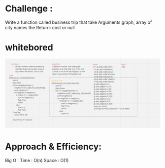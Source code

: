 # Challenge :
Write a function called business trip that take Arguments graph, array of city names the Return: cost or null


# whitebored

![](code37.png)


# Approach & Efficiency:
Big O :
Time : O(n)
Space : O(1)